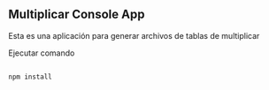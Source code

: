 

## Multiplicar Console App

Esta es una aplicación para generar archivos de tablas de multiplicar

Ejecutar comando

````

npm install

````